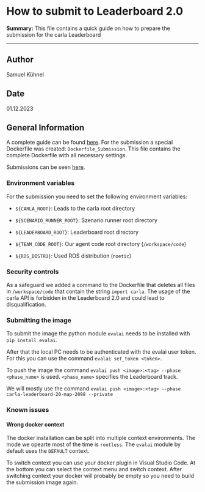 # How to submit to Leaderboard 2.0

**Summary:** This file contains a quick guide on how to prepare the submission for the carla Leaderboard

---

## Author

Samuel Kühnel

## Date

01.12.2023

## General Information

A complete guide can be found [here](https://leaderboard.carla.org/submit/). For the submission a special Dockerfile was created: ```Dockerfile_Submission```. This file contains the complete Dockerfile with all necessary settings.

Submissions can be seen [here](https://eval.ai/web/challenges/challenge-page/2098/my-submission).

### Environment variables

For the submission you need to set the following environment variables:

* ```${CARLA_ROOT}```: Leads to the carla root directory

* ```${SCENARIO_RUNNER_ROOT}```: Szenario runner root directory

* ```${LEADERBOARD_ROOT}```: Leaderboard root directory
* ```${TEAM_CODE_ROOT}```: Our agent code root directory (```/workspace/code```)
* ```${ROS_DISTRO}```: Used ROS distribution (```noetic```)

### Security controls

As a safeguard we added a command to the Dockerfile that deletes all files in `/workspace/code` that contain the string `import carla`. The usage of the carla API is forbidden in the Leaderboard 2.0 and could lead to disqualification.

### Submitting the image

To submit the image the python module `evalai` needs to be installed with `pip install evalai`.

After that the local PC needs to be authenticated with the evalai user token. For this you can use the command `evalai set_token <token>`.

To push the image the command `evalai push <image>:<tag> --phase <phase_name>` is used. `<phase_name>` specifies the Leaderboard track.

We will mostly use the command `evalai push <image>:<tag> --phase carla-leaderboard-20-map-2098 --private`

### Known issues

#### Wrong docker context

The docker installation can be split into multiple context environments. The mode we opearte most of the time is `rootless`. The `evalai` module by default uses the `DEFAULT` context.

To switch context you can use your docker plugin in Visual Studio Code. At the bottom you can select the context menu and switch context. After switching context your docker will probably be empty so you need to build the submission image again.
